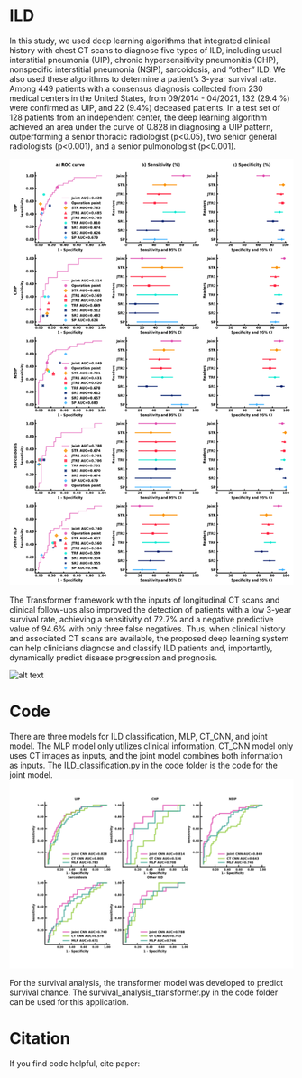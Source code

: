 # ILD
In this study, we used deep learning algorithms that integrated clinical history with chest CT scans to diagnose five types of ILD, including usual interstitial pneumonia (UIP), chronic hypersensitivity pneumonitis (CHP), nonspecific interstitial pneumonia (NSIP), sarcoidosis, and “other” ILD. We also used these algorithms to determine a patient’s 3-year survival rate. Among 449 patients with a consensus diagnosis collected from 230 medical centers in the United States, from 09/2014 - 04/2021, 132 (29.4 %) were confirmed as UIP, and 22 (9.4%) deceased patients. In a test set of 128 patients from an independent center, the deep learning algorithm achieved an area under the curve of 0.828 in diagnosing a UIP pattern, outperforming a senior thoracic radiologist (p<0.05), two senior general radiologists (p<0.001), and a senior pulmonologist (p<0.001). 

![alt text](https://github.com/lzl199704/ILD/blob/main/util/Figure3.png)

The Transformer framework with the inputs of longitudinal CT scans and clinical follow-ups also improved the detection of patients with a low 3-year survival rate, achieving a sensitivity of 72.7% and a negative predictive value of 94.6% with only three false negatives. Thus, when clinical history and associated CT scans are available, the proposed deep learning system can help clinicians diagnose and classify ILD patients and, importantly, dynamically predict disease progression and prognosis.

![alt text](https://github.com/lzl199704/ILD/blob/main/util/f4_ild_300dpi.png)

# Code
There are three models for ILD classification, MLP, CT_CNN, and joint model. The MLP model only utilizes clinical information, CT_CNN model only uses CT images as inputs, and the joint model combines both information as inputs. The ILD_classification.py in the code folder is the code for the joint model.
![alt text](https://github.com/lzl199704/ILD/blob/main/util/FigureS2.png)

For the survival analysis, the transformer model was developed to predict survival chance. The survival_analysis_transformer.py in the code folder can be used for this application.

# Citation
If you find code helpful, cite paper:

